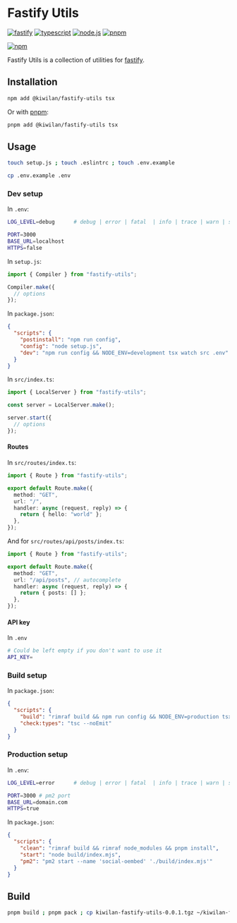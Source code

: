 # Fastify Utils

[![fastify](https://img.shields.io/static/v1?label=Fastify&message=v4.x&color=000000&style=flat-square&logo=fastify&logoColor=ffffff)](https://www.fastify.io)
[![typescript](https://img.shields.io/static/v1?label=TypeScript&message=v4.9&color=3178C6&style=flat-square&logo=typescript&logoColor=ffffff)](https://www.typescriptlang.org)
[![node.js](https://img.shields.io/static/v1?label=Node.js&message=v18.x&color=339933&style=flat-square&logo=node.js&logoColor=ffffff)](https://nodejs.org/en)
[![pnpm](https://img.shields.io/static/v1?label=pnpm&message=v7.x&color=F69220&style=flat-square&logo=pnpm&logoColor=ffffff)](https://pnpm.io)

[![npm](https://img.shields.io/npm/v/@kiwilan/fastify-utils.svg?style=flat-square&color=CB3837&logo=npm&logoColor=ffffff&label=npm)](https://www.npmjs.com/package/@kiwilan/fastify-utils)

Fastify Utils is a collection of utilities for [fastify](https://www.fastify.io/).

## Installation

```bash
npm add @kiwilan/fastify-utils tsx
```

Or with [pnpm](https://pnpm.js.org/):

```bash
pnpm add @kiwilan/fastify-utils tsx
```

## Usage

```bash
touch setup.js ; touch .eslintrc ; touch .env.example
```

```bash
cp .env.example .env
```

### Dev setup

In `.env`:

```bash
LOG_LEVEL=debug      # debug | error | fatal  | info | trace | warn | silent

PORT=3000
BASE_URL=localhost
HTTPS=false
```

In `setup.js`:

```javascript
import { Compiler } from "fastify-utils";

Compiler.make({
  // options
});
```

In `package.json`:

```json
{
  "scripts": {
    "postinstall": "npm run config",
    "config": "node setup.js",
    "dev": "npm run config && NODE_ENV=development tsx watch src .env"
  }
}
```

In `src/index.ts`:

```typescript
import { LocalServer } from "fastify-utils";

const server = LocalServer.make();

server.start({
  // options
});
```

#### Routes

In `src/routes/index.ts`:

```typescript
import { Route } from "fastify-utils";

export default Route.make({
  method: "GET",
  url: "/",
  handler: async (request, reply) => {
    return { hello: "world" };
  },
});
```

And for `src/routes/api/posts/index.ts`:

```typescript
import { Route } from "fastify-utils";

export default Route.make({
  method: "GET",
  url: "/api/posts", // autocomplete
  handler: async (request, reply) => {
    return { posts: [] };
  },
});
```

#### API key

In `.env`

```bash
# Could be left empty if you don't want to use it
API_KEY=
```

### Build setup

In `package.json`:

```json
{
  "scripts": {
    "build": "rimraf build && npm run config && NODE_ENV=production tsx setup.js && npm run check:types",
    "check:types": "tsc --noEmit"
  }
}
```

### Production setup

In `.env`:

```bash
LOG_LEVEL=error      # debug | error | fatal  | info | trace | warn | silent

PORT=3000 # pm2 port
BASE_URL=domain.com
HTTPS=true
```

In `package.json`:

```json
{
  "scripts": {
    "clean": "rimraf build && rimraf node_modules && pnpm install",
    "start": "node build/index.mjs",
    "pm2": "pm2 start --name 'social-oembed' './build/index.mjs'"
  }
}
```

## Build

```bash
pnpm build ; pnpm pack ; cp kiwilan-fastify-utils-0.0.1.tgz ~/kiwilan-fastify-utils-0.0.1.tgz
```
